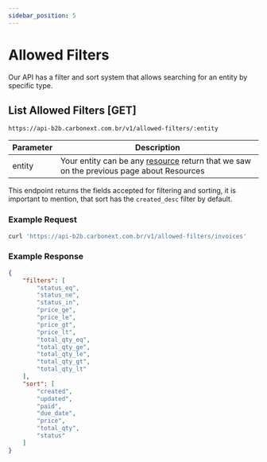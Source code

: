 ```yaml
---
sidebar_position: 5
---
```


# Allowed Filters

Our API has a filter and sort system that allows searching for an entity by specific type.

## List Allowed Filters [GET]

`https://api-b2b.carbonext.com.br/v1/allowed-filters/:entity`

Parameter   | Description
--------- | ------
entity | Your entity can be any [resource](/docs/core-concepts/resources) return that we saw on the previous page about Resources

This endpoint returns the fields accepted for filtering and sorting, it is important to mention, that sort has the `created_desc` filter by default.

### Example Request

```javascript
curl 'https://api-b2b.carbonext.com.br/v1/allowed-filters/invoices'
```

### Example Response

```json
{
    "filters": [
        "status_eq",
        "status_ne",
        "status_in",
        "price_ge",
        "price_le",
        "price_gt",
        "price_lt",
        "total_qty_eq",
        "total_qty_ge",
        "total_qty_le",
        "total_qty_gt",
        "total_qty_lt"
    ],
    "sort": [
        "created",
        "updated",
        "paid",
        "due_date",
        "price",
        "total_qty",
        "status"
    ]
}
```
